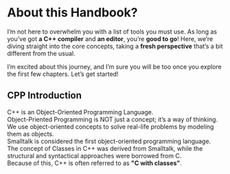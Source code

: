 # About this Handbook?
I’m not here to overwhelm you with a list of tools you must use. As long as you’ve got **a C++ compiler** and **an editor**, you’re **good to go**! Here, we’re diving straight into the core concepts, taking a **fresh perspective** that’s a bit different from the usual.<br>

I’m excited about this journey, and I’m sure you will be too once you explore the first few chapters. Let’s get started!

## CPP Introduction

C++ is an Object-Oriented Programming Language.<br>
Object-Priented Programming is NOT just a concept; it’s a way of thinking.<br>
We use object-oriented concepts to solve real-life problems by modeling them as objects.<br>
Smalltalk is considered the first object-oriented programming language.<br>
The concept of Classes in C++ was derived from Smalltalk, while the structural and syntactical approaches were borrowed from C.<br>
Because of this, C++ is often referred to as **"C with classes"**.<br>
